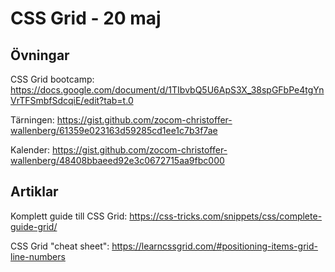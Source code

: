 # CSS Grid - 20 maj

## Övningar

CSS Grid bootcamp: https://docs.google.com/document/d/1TIbvbQ5U6ApS3X_38spGFbPe4tgYnVrTFSmbfSdcqiE/edit?tab=t.0

Tärningen: https://gist.github.com/zocom-christoffer-wallenberg/61359e023163d59285cd1ee1c7b3f7ae

Kalender: https://gist.github.com/zocom-christoffer-wallenberg/48408bbaeed92e3c0672715aa9fbc000

## Artiklar

Komplett guide till CSS Grid: https://css-tricks.com/snippets/css/complete-guide-grid/

CSS Grid "cheat sheet": https://learncssgrid.com/#positioning-items-grid-line-numbers
